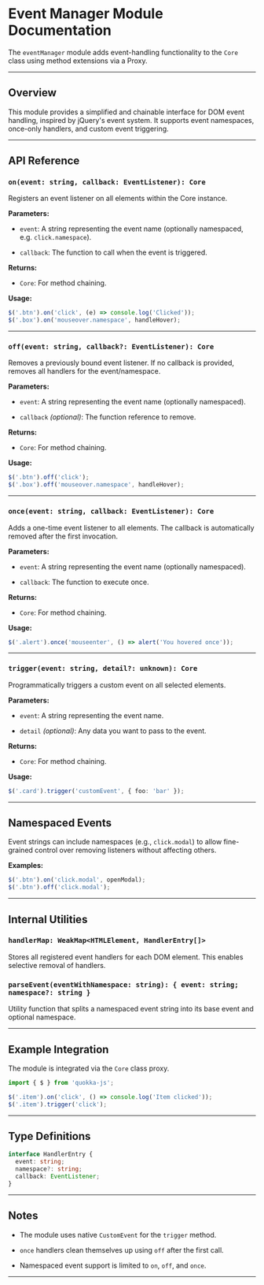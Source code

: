 # Event Manager Module Documentation

The `eventManager` module adds event-handling functionality to the `Core` class using method extensions via a Proxy.

---

## Overview

This module provides a simplified and chainable interface for DOM event handling, inspired by jQuery's event system. It supports event namespaces, once-only handlers, and custom event triggering.

---

## API Reference

### `on(event: string, callback: EventListener): Core`

Registers an event listener on all elements within the Core instance.

**Parameters:**

- `event`: A string representing the event name (optionally namespaced, e.g. `click.namespace`).

- `callback`: The function to call when the event is triggered.


**Returns:**

- `Core`: For method chaining.


**Usage:**

```ts
$('.btn').on('click', (e) => console.log('Clicked'));
$('.box').on('mouseover.namespace', handleHover);
```

---

### `off(event: string, callback?: EventListener): Core`

Removes a previously bound event listener. If no callback is provided, removes all handlers for the event/namespace.

**Parameters:**

- `event`: A string representing the event name (optionally namespaced).

- `callback` _(optional)_: The function reference to remove.


**Returns:**

- `Core`: For method chaining.


**Usage:**

```ts
$('.btn').off('click');
$('.box').off('mouseover.namespace', handleHover);
```

---

### `once(event: string, callback: EventListener): Core`

Adds a one-time event listener to all elements. The callback is automatically removed after the first invocation.

**Parameters:**

- `event`: A string representing the event name (optionally namespaced).

- `callback`: The function to execute once.


**Returns:**

- `Core`: For method chaining.


**Usage:**

```ts
$('.alert').once('mouseenter', () => alert('You hovered once'));
```

---

### `trigger(event: string, detail?: unknown): Core`

Programmatically triggers a custom event on all selected elements.

**Parameters:**

- `event`: A string representing the event name.

- `detail` _(optional)_: Any data you want to pass to the event.


**Returns:**

- `Core`: For method chaining.


**Usage:**

```ts
$('.card').trigger('customEvent', { foo: 'bar' });
```

---

## Namespaced Events

Event strings can include namespaces (e.g., `click.modal`) to allow fine-grained control over removing listeners without affecting others.

**Examples:**

```ts
$('.btn').on('click.modal', openModal);
$('.btn').off('click.modal');
```

---

## Internal Utilities

### `handlerMap: WeakMap<HTMLElement, HandlerEntry[]>`

Stores all registered event handlers for each DOM element. This enables selective removal of handlers.

### `parseEvent(eventWithNamespace: string): { event: string; namespace?: string }`

Utility function that splits a namespaced event string into its base event and optional namespace.

---

## Example Integration

The module is integrated via the `Core` class proxy.

```ts
import { $ } from 'quokka-js';

$('.item').on('click', () => console.log('Item clicked'));
$('.item').trigger('click');
```

---

## Type Definitions

```ts
interface HandlerEntry {
  event: string;
  namespace?: string;
  callback: EventListener;
}
```

---

## Notes

- The module uses native `CustomEvent` for the `trigger` method.

- `once` handlers clean themselves up using `off` after the first call.

- Namespaced event support is limited to `on`, `off`, and `once`.


---
